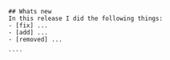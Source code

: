 `````release_notes
## Whats new
In this release I did the following things:
- [fix] ...
- [add] ...
- [removed] ...

````
